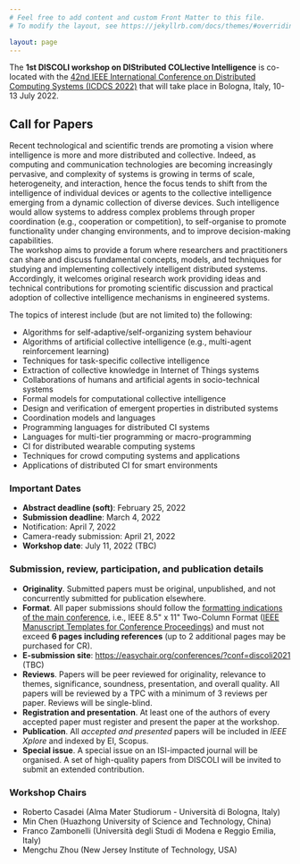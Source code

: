 ```yaml
---
# Feel free to add content and custom Front Matter to this file.
# To modify the layout, see https://jekyllrb.com/docs/themes/#overriding-theme-defaults

layout: page
---
```


The **1st DISCOLI workshop on DIStributed COLlective Intelligence** is co-located with the [42nd IEEE International Conference on Distributed Computing Systems (ICDCS 2022)](https://icdcs2022.icdcs.org/) that will take place in Bologna, Italy, 10-13 July 2022.

## Call for Papers

Recent technological and scientific trends are promoting a vision where intelligence is more and more distributed and collective. Indeed, as computing and communication technologies are becoming increasingly pervasive, and complexity of systems is growing in terms of scale, heterogeneity, and interaction, hence the focus tends to shift from the intelligence of individual devices or agents to the collective intelligence emerging from a dynamic collection of diverse devices. Such intelligence would allow systems to address complex problems through proper coordination (e.g., cooperation or competition), to self-organise to promote functionality under changing environments, and to improve decision-making capabilities.  
The workshop aims to provide a forum where researchers and practitioners can share and discuss fundamental concepts, models, and techniques for studying and implementing collectively intelligent distributed systems. Accordingly, it welcomes original research work providing ideas and technical contributions for promoting scientific discussion and practical adoption of collective intelligence mechanisms in engineered systems.

The topics of interest include (but are not limited to) the following:

- Algorithms for self-adaptive/self-organizing system behaviour
- Algorithms of artificial collective intelligence (e.g., multi-agent reinforcement learning)
- Techniques for task-specific collective intelligence
- Extraction of collective knowledge in Internet of Things systems
- Collaborations of humans and artificial agents in socio-technical systems
- Formal models for computational collective intelligence
- Design and verification of emergent properties in distributed systems
- Coordination models and languages
- Programming languages for distributed CI systems
- Languages for multi-tier programming or macro-programming
- CI for distributed wearable computing systems
- Techniques for crowd computing systems and applications
- Applications of distributed CI for smart environments

### Important Dates

- **Abstract deadline (soft)**: February 25, 2022
- **Submission deadline**: March 4, 2022
- Notification: April 7, 2022
- Camera-ready submission: April 21, 2022
- **Workshop date**: July 11, 2022 (TBC)

### Submission, review, participation, and publication details

- **Originality**. Submitted papers must be original, unpublished, and not concurrently submitted for publication elsewhere.
- **Format**. All paper submissions should follow the [formatting indications of the main conference](https://icdcs2022.icdcs.org/cfp/), i.e.,  IEEE 8.5" x 11" Two-Column Format ([IEEE Manuscript Templates for Conference Proceedings](https://www.ieee.org/conferences/publishing/templates.html)) and must not exceed **6 pages including references** (up to 2 additional pages may be purchased for CR).
- **E-submission site**: <https://easychair.org/conferences/?conf=discoli2021> (TBC)
- **Reviews**. Papers will be peer reviewed for originality, relevance to themes, significance, soundness, presentation, and overall quality. All papers will be reviewed by a TPC with a minimum of 3 reviews per paper. Reviews will be single-blind.
- **Registration and presentation**. At least one of the authors of every accepted paper must register and present the paper at the workshop.
- **Publication**. All *accepted and presented* papers will be included in *IEEE Xplore* and indexed by EI, Scopus.
- **Special issue**. A special issue on an ISI-impacted journal will be organised. A set of high-quality papers from DISCOLI will be invited to submit an extended contribution.

### Workshop Chairs

- Roberto Casadei (Alma Mater Studiorum - Università di Bologna, Italy)
- Min Chen (Huazhong University of Science and Technology, China)
- Franco Zambonelli (Università degli Studi di Modena e Reggio Emilia, Italy)
- Mengchu Zhou (New Jersey Institute of Technology, USA)
